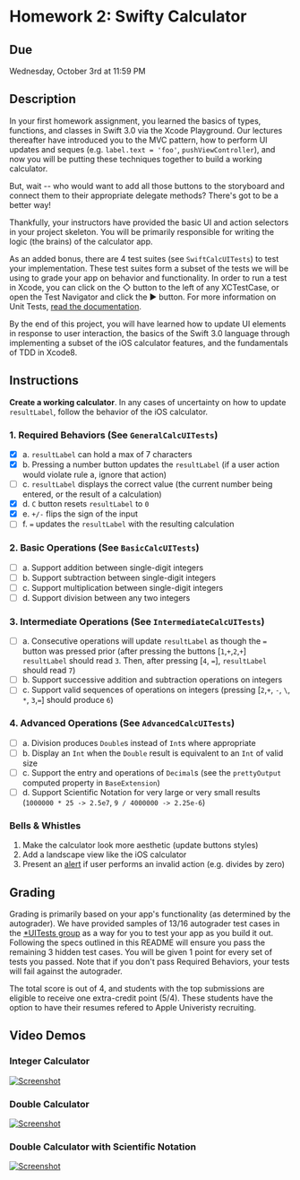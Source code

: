 # Homework 2: Swifty Calculator

## Due
Wednesday, October 3rd at 11:59 PM

## Description
In your first homework assignment, you learned the basics of types, functions, and classes in Swift 3.0 via the Xcode Playground. Our lectures thereafter have introduced you to the MVC pattern, how to perform UI updates and seques (e.g. `label.text = 'foo'`, `pushViewController`), and now you will be putting these techniques together to build a working calculator.

But, wait -- who would want to add all those buttons to the storyboard and connect them to their appropriate delegate methods? There's got to be a better way!

Thankfully, your instructors have provided the basic UI and action selectors in your project skeleton. You will be primarily responsible for writing the logic (the brains) of the calculator app. 

As an added bonus, there are 4 test suites (see `SwiftCalcUITests`) to test your implementation. These test suites form a subset of the tests we will be using to grade your app on behavior and functionality. In order to run a test in Xcode, you can click on the ◇ button to the left of any XCTestCase, or open the Test Navigator and click the ▶ button. For more information on Unit Tests, [read the documentation](https://developer.apple.com/library/content/documentation/ToolsLanguages/Conceptual/Xcode_Overview/UnitTesting.html#//apple_ref/doc/uid/TP40010215-CH63-SW1).

By the end of this project, you will have learned how to update UI elements in response to user interaction, the basics of the Swift 3.0 language through implementing a subset of the iOS calculator features, and the fundamentals of TDD in Xcode8.

## Instructions
**Create a working calculator**. In any cases of uncertainty on how to update `resultLabel`, follow the behavior of the iOS calculator.

### 1.  Required Behaviors  (See `GeneralCalcUITests`)
  - [x] a. `resultLabel` can hold a max of 7 characters 
  - [x] b. Pressing a number button updates the `resultLabel` (if a user action would violate rule a, ignore that action)
  - [ ] c. `resultLabel` displays the correct value (the current number being entered, or the result of a calculation)
  - [x] d. `C` button resets `resultLabel` to `0`
  - [x] e. `+/-` flips the sign of the input
  - [ ] f. `=` updates the `resultLabel` with the resulting calculation

### 2. Basic Operations (See `BasicCalcUITests`)
  - [ ] a. Support addition between single-digit integers
  - [ ] b. Support subtraction between single-digit integers
  - [ ] c. Support multiplication between single-digit integers
  - [ ] d. Support division between any two integers

### 3.  Intermediate Operations (See `IntermediateCalcUITests`)
  - [ ] a. Consecutive operations will update `resultLabel` as though the `=` button was pressed prior (after pressing the buttons [`1`,`+`,`2`,`+`] `resultLabel` should read `3`. Then, after pressing [`4`, `=`], `resultLabel` should read `7`)
  - [ ] b. Support successive addition and subtraction operations on integers
  - [ ] c. Support valid sequences of operations on integers (pressing [`2`,`+`, `-`, `\`, `*`, `3`,`=`] should produce `6`)

### 4. Advanced Operations (See `AdvancedCalcUITests`)
  - [ ] a. Division produces `Double`s instead of `Int`s where appropriate
  - [ ] b. Display an `Int` when the `Double` result is equivalent to an `Int` of valid size 
  - [ ] c. Support the entry and operations of `Decimal`s (see the `prettyOutput` computed property in `BaseExtension`)
  - [ ] d. Support Scientific Notation for very large or very small results (`1000000 * 25 -> 2.5e7`, `9 / 4000000 -> 2.25e-6`)

### Bells & Whistles
1. Make the calculator look more aesthetic (update buttons styles) 
2. Add a landscape view like the iOS calculator
3. Present an [alert](https://developer.apple.com/reference/uikit/uiviewcontroller/1621428-popoverpresentationcontroller) if user performs an invalid action (e.g. divides by zero)

## Grading

Grading is primarily based on your app's functionality (as determined by the autograder). We have provided samples of 13/16 autograder test cases in the [*UITests group](https://github.com/iosdecal/ios-decal-hw2/tree/master/SwiftCalc/SwiftCalcUITests) as a way for you to test your app as you build it out. Following the specs outlined in this README will ensure you pass the remaining 3 hidden test cases. You will be given 1 point for every set of tests you passed. Note that if you don't pass Required Behaviors, your tests will fail against the autograder. 

The total score is out of 4, and students with the top submissions are eligible to receive one extra-credit point (5/4). These students have the option to have their resumes refered to Apple Univeristy recruiting. 

## Video Demos


### Integer Calculator
[![Screenshot](int-calc.gif)](https://gifs.com/gif/int-calculator-o25R5Y)


### Double Calculator
[![Screenshot](double-calc.gif)](https://gifs.com/gif/double-calc-v23q35)

### Double Calculator with Scientific Notation
[![Screenshot](double-calc-2.gif)](https://gifs.com/gif/double-calc-2k040z)

